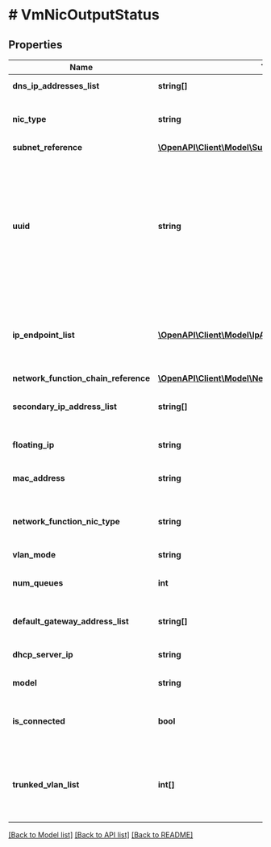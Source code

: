 # # VmNicOutputStatus

## Properties

Name | Type | Description | Notes
------------ | ------------- | ------------- | -------------
**dns_ip_addresses_list** | **string[]** | List of DNS IP addresses. | [optional]
**nic_type** | **string** | The type of this NIC. Defaults to NORMAL_NIC. | [optional]
**subnet_reference** | [**\OpenAPI\Client\Model\SubnetReference**](SubnetReference.md) |  | [optional]
**uuid** | **string** | The NIC&#39;s UUID, which is used to uniquely identify this particular NIC. This UUID may be used to refer to the NIC outside the context of the particular VM it is attached to. | [optional]
**ip_endpoint_list** | [**\OpenAPI\Client\Model\IpAddress[]**](IpAddress.md) | IP endpoints for the adapter. Currently, IPv4 addresses are supported. | [optional]
**network_function_chain_reference** | [**\OpenAPI\Client\Model\NetworkFunctionChainReference**](NetworkFunctionChainReference.md) |  | [optional]
**secondary_ip_address_list** | **string[]** | Secondary IPv4 Addresses for this NIC. | [optional]
**floating_ip** | **string** | The Floating IP associated with the vnic. | [optional]
**mac_address** | **string** | The MAC address for the adapter. | [optional]
**network_function_nic_type** | **string** | The type of this Network function NIC. Defaults to INGRESS. | [optional]
**vlan_mode** | **string** | VLAN mode. | [optional]
**num_queues** | **int** | The number of tx/rx queue pairs for this NIC. | [optional]
**default_gateway_address_list** | **string[]** | Default gateway IP addresses. | [optional]
**dhcp_server_ip** | **string** | IP address of the DHCP server. | [optional]
**model** | **string** | The model of this NIC. | [optional]
**is_connected** | **bool** | Whether or not the NIC is connected. True by default. | [optional]
**trunked_vlan_list** | **int[]** | List of VLANs to trunk if vlan_mode is TRUNKED. If empty, all VLANs are trunked. | [optional]

[[Back to Model list]](../../README.md#models) [[Back to API list]](../../README.md#endpoints) [[Back to README]](../../README.md)
